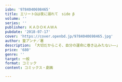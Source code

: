 ```yaml
---
isbn: '9784040698465'
title: エリートΩは夜に溺れて　side β
volume: ''
series: ''
publisher: ＫＡＤＯＫＡＷＡ
pubdate: '2018-07-17'
cover: 'https://cover.openbd.jp/9784040698465.jpg'
author: 篁アンナ／著
description: 「大切だからこそ、自分の運命に巻き込みたない――」
price: '680'
genre: ''
target: 一般
format: コミック
content: コミックス・劇画

---
```

